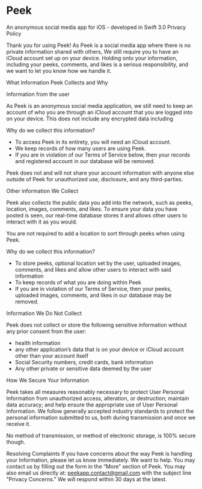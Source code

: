 # Peek
An anonymous social media app for iOS - developed in Swift 3.0
Privacy Policy


Thank you for using Peek! As Peek is a social media app where there is no private information shared with others, We still require you to have an iCloud account set up on your device. Holding onto your information, including your peeks, comments, and likes is a serious responsibility, and we want to let you know how we handle it.

What Information Peek Collects and Why

Information from the user

As Peek is an anonymous social media application, we still need to keep an account of who you are through an iCloud account that you are logged into on your device.  This does not include any encrypted data including 

Why do we collect this information?
- To access Peek in its entirety, you will need an iCloud account.
- We keep records of how many users are using Peek.
- If you are in violation of our Terms of Service below, then your records and registered account in our database will be removed.

Peek does not and will not share your account information with anyone else outside of Peek for unauthorized use, disclosure, and any third-parties.

Other information We Collect

Peek also collects the public data you add into the network, such as peeks, location, images, comments, and likes. To ensure your data you have posted is seen, our real-time database stores it and allows other users to interact with it as you would.

You are not required to add a location to sort through peeks when using Peek. 

Why do we collect this information?
- To store peeks, optional location set by the user, uploaded images, comments, and likes and allow other users to interact with said information
- To keep records of what you are doing within Peek
- If you are in violation of our Terms of Service, then your peeks, uploaded images, comments, and likes in our database may be removed.


Information We Do Not Collect

Peek does not collect or store the following sensitive information without any prior consent from the user:
- health information
- any other application’s data that is on your device or iCloud account other than your account itself
- Social Security numbers, credit cards, bank information
- Any other private or sensitive data deemed by the user

How We Secure Your Information

Peek takes all measures reasonably necessary to protect User Personal Information from unauthorized access, alteration, or destruction; maintain data accuracy; and help ensure the appropriate use of User Personal Information. We follow generally accepted industry standards to protect the personal information submitted to us, both during transmission and once we receive it.

No method of transmission, or method of electronic storage, is 100% secure though.

Resolving Complaints
If you have concerns about the way Peek is handling your Information, please let us know immediately. We want to help. You may contact us by filling out the form in the “More” section of Peek. You may also email us directly at: peekapp.contact@gmail.com  with the subject line "Privacy Concerns." We will respond within 30 days at the latest.
